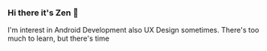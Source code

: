 ### Hi there it's Zen 👋
I'm  interest in Android Development also UX Design sometimes.
There's too much to learn, but there's time
<!--
**zenpardosi/zenpardosi** is a ✨ _special_ ✨ repository because its `README.md` (this file) appears on your GitHub profile.

Here are some ideas to get you started:

- 🔭 I’m currently working on something great
- 🌱 I’m currently learning ... Kotlin
- 🤔 I’m looking for help with ... Android Development
- 💬 Ask me about anyting, i am happy to help :)
- 📫 How to reach me: @zenpardosi_ on twitter
- 😄 Pronouns: He/Him
- ⚡ Fun fact: love many food especially (medanese food)

that's it. 
